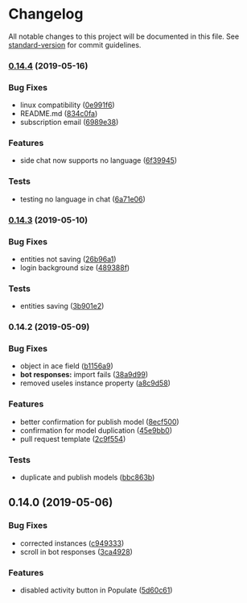 # Changelog

All notable changes to this project will be documented in this file. See [standard-version](https://github.com/conventional-changelog/standard-version) for commit guidelines.

### [0.14.4](https://github.com/botfront/botfront/compare/v0.14.3...v0.14.4) (2019-05-16)


### Bug Fixes

* linux compatibility ([0e991f6](https://github.com/botfront/botfront/commit/0e991f6))
* README.md ([834c0fa](https://github.com/botfront/botfront/commit/834c0fa))
* subscription email ([6989e38](https://github.com/botfront/botfront/commit/6989e38))


### Features

* side chat now supports no language ([6f39945](https://github.com/botfront/botfront/commit/6f39945))


### Tests

* testing no language in chat ([6a71e06](https://github.com/botfront/botfront/commit/6a71e06))



### [0.14.3](https://github.com/botfront/botfront/compare/v0.14.2...v0.14.3) (2019-05-10)


### Bug Fixes

* entities not saving ([26b96a1](https://github.com/botfront/botfront/commit/26b96a1))
* login background size ([489388f](https://github.com/botfront/botfront/commit/489388f))


### Tests

* entities saving ([3b901e2](https://github.com/botfront/botfront/commit/3b901e2))



### 0.14.2 (2019-05-09)


### Bug Fixes

* object in ace field ([b1156a9](https://github.com/botfront/botfront/commit/b1156a9))
* **bot responses:** import fails ([38a9d99](https://github.com/botfront/botfront/commit/38a9d99))
* removed useles instance property ([a8c9d58](https://github.com/botfront/botfront/commit/a8c9d58))


### Features

* better confirmation for publish model ([8ecf500](https://github.com/botfront/botfront/commit/8ecf500))
* confirmation for model duplication ([45e9bb0](https://github.com/botfront/botfront/commit/45e9bb0))
* pull request template ([2c9f554](https://github.com/botfront/botfront/commit/2c9f554))


### Tests

* duplicate and publish models ([bbc863b](https://github.com/botfront/botfront/commit/bbc863b))



## 0.14.0 (2019-05-06)


### Bug Fixes

* corrected instances ([c949333](https://github.com/botfront/botfront/commit/c949333))
* scroll in bot responses ([3ca4928](https://github.com/botfront/botfront/commit/3ca4928))


### Features

* disabled activity button in Populate ([5d60c61](https://github.com/botfront/botfront/commit/5d60c61))
